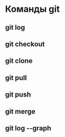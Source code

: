 # Команды git

## git log

## git checkout

## git clone

## git pull

## git push

## git merge

## git log --graph